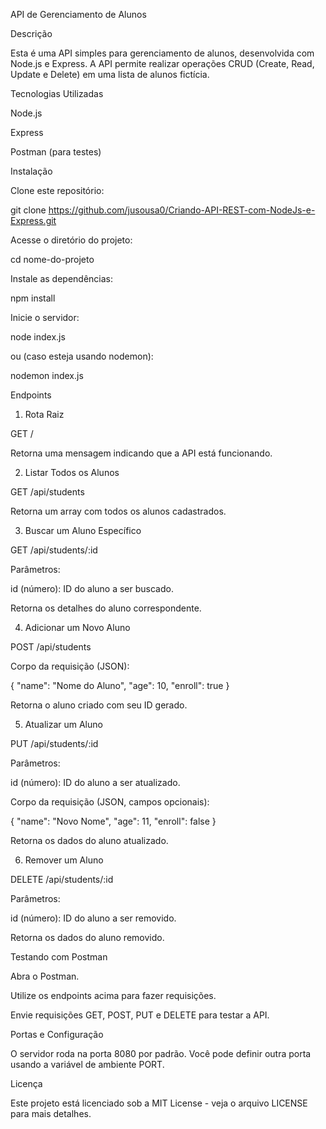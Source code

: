 API de Gerenciamento de Alunos

Descrição

Esta é uma API simples para gerenciamento de alunos, desenvolvida com Node.js e Express. A API permite realizar operações CRUD (Create, Read, Update e Delete) em uma lista de alunos fictícia.

Tecnologias Utilizadas

Node.js

Express

Postman (para testes)

Instalação

Clone este repositório:

git clone https://github.com/jusousa0/Criando-API-REST-com-NodeJs-e-Express.git

Acesse o diretório do projeto:

cd nome-do-projeto

Instale as dependências:

npm install

Inicie o servidor:

node index.js

ou (caso esteja usando nodemon):

nodemon index.js

Endpoints

1. Rota Raiz

GET /

Retorna uma mensagem indicando que a API está funcionando.

2. Listar Todos os Alunos

GET /api/students

Retorna um array com todos os alunos cadastrados.

3. Buscar um Aluno Específico

GET /api/students/:id

Parâmetros:

id (número): ID do aluno a ser buscado.

Retorna os detalhes do aluno correspondente.

4. Adicionar um Novo Aluno

POST /api/students

Corpo da requisição (JSON):

{
  "name": "Nome do Aluno",
  "age": 10,
  "enroll": true
}

Retorna o aluno criado com seu ID gerado.

5. Atualizar um Aluno

PUT /api/students/:id

Parâmetros:

id (número): ID do aluno a ser atualizado.

Corpo da requisição (JSON, campos opcionais):

{
  "name": "Novo Nome",
  "age": 11,
  "enroll": false
}

Retorna os dados do aluno atualizado.

6. Remover um Aluno

DELETE /api/students/:id

Parâmetros:

id (número): ID do aluno a ser removido.

Retorna os dados do aluno removido.

Testando com Postman

Abra o Postman.

Utilize os endpoints acima para fazer requisições.

Envie requisições GET, POST, PUT e DELETE para testar a API.

Portas e Configuração

O servidor roda na porta 8080 por padrão. Você pode definir outra porta usando a variável de ambiente PORT.

Licença

Este projeto está licenciado sob a MIT License - veja o arquivo LICENSE para mais detalhes.
